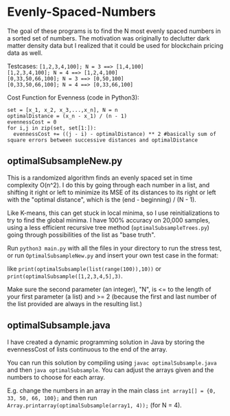 <h1> Evenly-Spaced-Numbers </h1>

The goal of these programs is to find the N most evenly spaced numbers in a sorted set of numbers. The motivation was originally to declutter dark matter density data but I realized that it could be used for blockchain pricing data as well.

Testcases:
```[1,2,3,4,100]; N = 3 ==> [1,4,100]``` </br>
```[1,2,3,4,100]; N = 4 ==> [1,2,4,100]``` </br>
```[0,33,50,66,100]; N = 3 ==> [0,50,100]``` </br>
```[0,33,50,66,100]; N = 4 ==> [0,33,66,100]``` </br>

Cost Function for Evenness (code in Python3):

```
set = [x_1, x_2, x_3,...,x_n], N = n
optimalDistance = (x_n - x_1) / (n - 1)
evennessCost = 0
for i,j in zip(set, set[1:]):
  evennessCost += ((j - i) - optimalDistance) ** 2 #basically sum of square errors between successive distances and optimalDistance
```
<h2> optimalSubsampleNew.py </h2>
This is a randomized algorithm finds an evenly spaced set in time complexity O(n^2). I do this by going through each number in a list, and shifting it right or left to minimize its MSE of its distances to its right or left with the "optimal distance", which is the (end - beginning) / (N - 1).

Like K-means, this can get stuck in local minima, so I use reinitializations to try to find the global minima. I have 100% accuracy on 20,000 samples, using a less efficient recursive tree method (```optimalSubsampleTrees.py```) going through possibilities of the list as "base truth".

Run ```python3 main.py``` with all the files in your directory to run the stress test, or run ```OptimalSubsampleNew.py``` and insert your own test case in the format:

like ```print(optimalSubsample(list(range(100)),10))```
or ```print(optimalSubsample([1,2,3,4,5],3)```.

Make sure the second parameter (an integer), "N", is <= to the length of your first parameter (a list) and >= 2 (because the first and last number of the list provided are always in the resulting list.)

<h2> optimalSubsample.java </h2>
I have created a dynamic programming solution in Java by storing the evennessCost of lists continuous to the end of the array.

You can run this solution by compiling using ```javac optimalSubsample.java``` and then ```java optimalSubsample```. You can adjust the arrays given and the numbers to choose for each array. <br/>

E.g. change the numbers in an array in the main class ```int array1[] = {0, 33, 50, 66, 100};``` and then run ```Array.printarray(optimalSubsample(array1, 4));``` (for N = 4). 
